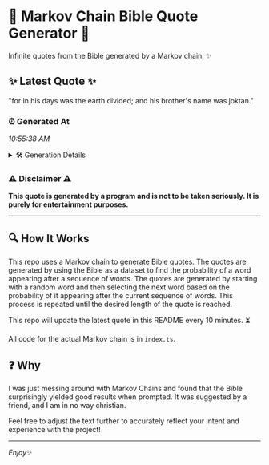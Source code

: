 # 📖 Markov Chain Bible Quote Generator 📖

Infinite quotes from the Bible generated by a Markov chain. ✨

## ✨ Latest Quote ✨
"for in his days was the earth divided; and his brother's name was joktan."

### ⏰ Generated At
*10:55:38 AM*

<details>
    <summary>🛠️ Generation Details</summary>
    <p>
        <strong>🌱 Seed:</strong> for<br>
        <strong>🔄 Iterations:</strong> 13<br>
        <strong>📜 Context History:</strong><br>[ for ]: in<br>[ for, in ]: his<br>[ for, in, his ]: days<br>[ for, in, his, days ]: was<br>[ for, in, his, days, was ]: the<br>[ for, in, his, days, was, the ]: earth<br>[ in, his, days, was, the, earth ]: divided;<br>[ his, days, was, the, earth, divided; ]: and<br>[ days, was, the, earth, divided;, and ]: his<br>[ was, the, earth, divided;, and, his ]: brother's<br>[ the, earth, divided;, and, his, brother's ]: name<br>[ earth, divided;, and, his, brother's, name ]: was<br>[ divided;, and, his, brother's, name, was ]: joktan.<br>
    </p>
</details>

### ⚠️ Disclaimer ⚠️
**This quote is generated by a program and is not to be taken seriously. It is purely for entertainment purposes.**

---

## 🔍 How It Works

This repo uses a Markov chain to generate Bible quotes. The quotes are generated by using the Bible as a dataset to find the probability of a word appearing after a sequence of words. The quotes are generated by starting with a random word and then selecting the next word based on the probability of it appearing after the current sequence of words. This process is repeated until the desired length of the quote is reached.

This repo will update the latest quote in this README every 10 minutes. ⏳

All code for the actual Markov chain is in `index.ts`.

## ❓ Why

I was just messing around with Markov Chains and found that the Bible surprisingly yielded good results when prompted. 
It was suggested by a friend, and I am in no way christian.

Feel free to adjust the text further to accurately reflect your intent and experience with the project!

---

*Enjoy*✨
